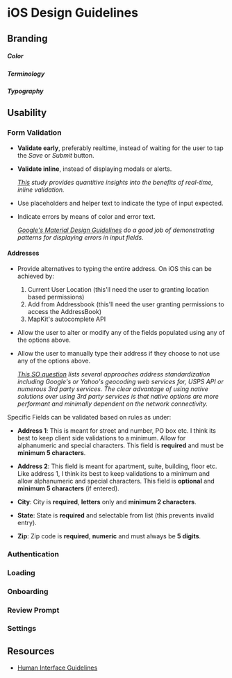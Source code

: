 # iOS Design Guidelines

## Branding

##### Color
##### Terminology
##### Typography

## Usability

### Form Validation

- __Validate early__, preferably realtime, instead of waiting for the user to tap the *Save* or *Submit* button. 

- __Validate inline__, instead of displaying modals or alerts.  

   *[This](https://alistapart.com/article/inline-validation-in-web-forms) study provides quantitive insights into the benefits of real-time, inline validation.*  

- Use placeholders and helper text to indicate the type of input expected.

- Indicate errors by means of color and error text.   

   *[Google's Material Design Guidelines](https://material.io/guidelines/patterns/errors.html#errors-user-input-errors) do a good job of demonstrating patterns for displaying errors in input fields.* 

#### Addresses

- Provide alternatives to typing the entire address. On iOS this can be achieved by:

   1. Current User Location (this'll need the user to granting location based permissions)
   2. Add from Addressbook (this'll need the user granting permissions to access the AddressBook)
   3. MapKit's autocomplete API

- Allow the user to alter or modify any of the fields populated using any of the options above. 

- Allow the user to manually type their address if they choose to not use any of the options above.

   *[This SO question](https://stackoverflow.com/questions/134956/how-do-you-perform-address-validation) lists several approaches  address standardization including Google's or Yahoo's geocoding web services for, USPS API or numerous 3rd party services. The clear advantage of using native solutions over using 3rd party services is that native options are more performant and minimally dependent on the network connectivity.*

Specific Fields can be validated based on rules as under:

- **Address 1**: This is meant for street and number, PO box etc. I think its best to keep client side validations to a minimum. Allow for alphanumeric and special characters. This field is **required** and must be **minimum 5 characters**.  

- **Address 2**: This field is meant for apartment, suite, building, floor etc. Like address 1, I think its best to keep validations to a minimum and allow alphanumeric and special characters. This field is **optional** and **minimum 5 characters** (if entered).    

- **City**: City is **required**, **letters** only and **minimum 2 characters**. 

- **State**: State is **required** and selectable from list (this prevents invalid entry). 

- **Zip**: Zip code is **required**, **numeric** and must always be **5 digits**.


### Authentication

### Loading

### Onboarding

### Review Prompt

### Settings

## Resources

- [Human Interface Guidelines](https://developer.apple.com/ios/human-interface-guidelines/overview/themes/)
